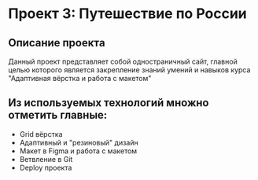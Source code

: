 # Проект 3: Путешествие по России

## Описание проекта
Данный проект представляет собой одностраничный сайт, главной целью которого является закрепление знаний умений и навыков курса "Адаптивная вёрстка и работа с макетом"

## Из используемых технологий множно отметить главные:

+ Grid вёрстка
+ Адаптивный и "резиновый" дизайн
+ Макет в Figma и работа с макетом
+ Ветвление в Git
+ Deploy проекта